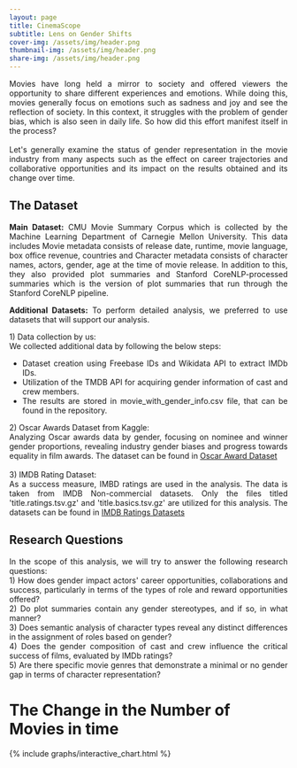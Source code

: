 ```yaml
---
layout: page
title: CinemaScope
subtitle: Lens on Gender Shifts
cover-img: /assets/img/header.png
thumbnail-img: /assets/img/header.png
share-img: /assets/img/header.png
---
```

<div style="text-align: justify">
    Movies have long held a mirror to society and offered viewers the opportunity to share different experiences and
    emotions. While doing this, movies generally focus on emotions such as sadness and joy and see the reflection of
    society. In this context, it struggles with the problem of gender bias, which is also seen in daily life. So how did
    this effort manifest itself in the process?
    <br><br>
    Let's generally examine the status of gender representation in the movie
    industry from many aspects such as the effect on career trajectories and collaborative opportunities and its impact
    on the results obtained and its change over time.
</div>

## The Dataset
<div style="text-align: justify">
<strong>Main Dataset:</strong>  CMU Movie Summary Corpus which is collected by the Machine Learning Department of Carnegie Mellon University. This data includes Movie metadata consists of release date, runtime, movie language, box office revenue, countries and Character metadata consists of character names, actors, gender, age at the time of movie release. In addition to this, they also provided plot summaries and Stanford CoreNLP-processed summaries which is the version of plot summaries that run through the Stanford CoreNLP pipeline.
</div>

<div style="text-align: justify">
    <p><strong>Additional Datasets:</strong> To perform detailed analysis, we preferred to use datasets that will support our analysis.</p>
    <span>1) Data collection by us:</span><br>
    <span>We collected additional data by following the below steps:</span><br>
    <ul>
        <li>Dataset creation using Freebase IDs and Wikidata API to extract IMDb IDs.</li>
        <li>Utilization of the TMDB API for acquiring gender information of cast and crew members.</li>
        <li>The results are stored in movie_with_gender_info.csv file, that can be found in the repository.</li>
    </ul>
    <span>2) Oscar Awards Dataset from Kaggle: </span><br>
    <span>Analyzing Oscar awards data by gender, focusing on nominee and winner gender proportions, revealing industry gender biases and progress towards equality in film awards. The dataset can be found in <a href="https://www.kaggle.com/datasets/unanimad/the-oscar-award/data?select=the_oscar_award.csv">Oscar Award Dataset</a></span><br><br>
    <span>3) IMDB Rating Dataset:</span><br>
    <span>As a success measure, IMBD ratings are used in the analysis. The data is taken from IMDB Non-commercial datasets. Only the files titled 'title.ratings.tsv.gz' and 'title.basics.tsv.gz' are utilized for this analysis. The datasets can be found in <a href="https://developer.imdb.com/non-commercial-datasets/">IMDB Ratings Datasets</a></span><br>
</div>

## Research Questions
<div style="text-align: justify">
    In the scope of this analysis, we will try to answer the following research questions:<br>
    <span>1) How does gender impact actors' career opportunities, collaborations and success, particularly in terms of the types of role and reward opportunities offered?</span><br>
    <span>2) Do plot summaries contain any gender stereotypes, and if so, in what manner?</span><br>
    <span>3) Does semantic analysis of character types reveal any distinct differences in the assignment of roles based on gender?</span><br>
    <span>4) Does the gender composition of cast and crew influence the critical success of films, evaluated by IMDb ratings?</span><br>
    <span>5) Are there specific movie genres that demonstrate a minimal or no gender gap in terms of character representation?</span><br>
</div>

# The Change in the Number of Movies in time

{% include graphs/interactive_chart.html %}